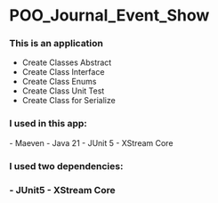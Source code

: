 # POO_Journal_Event_Show
<h3> This is an application </h3>

- Create Classes Abstract
- Create Class Interface
- Create Class Enums
- Create Class Unit Test
- Create Class for Serialize


<h3>I used in this app:</h3>
- Maeven
- Java 21
- JUnit 5
- XStream Core

<h3>I used two dependencies:<h3>
- JUnit5
- XStream Core